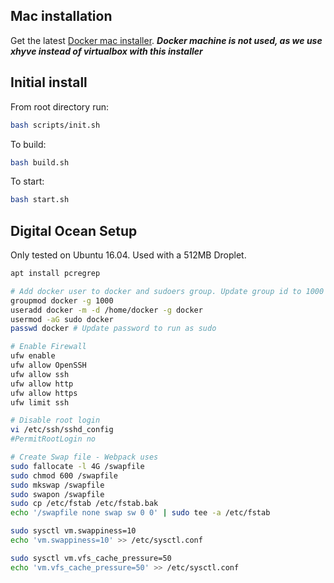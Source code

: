 ## Mac installation

Get the latest [Docker mac installer](https://docs.docker.com/docker-for-mac/).
***Docker machine is not used, as we use xhyve instead of virtualbox with this installer***


## Initial install
From root directory run:
```sh
bash scripts/init.sh
```

To build:
```sh
bash build.sh
```

To start:
```sh
bash start.sh
```


## Digital Ocean Setup

Only tested on Ubuntu 16.04. Used with a 512MB Droplet.

```sh
apt install pcregrep

# Add docker user to docker and sudoers group. Update group id to 1000
groupmod docker -g 1000
useradd docker -m -d /home/docker -g docker
usermod -aG sudo docker
passwd docker # Update password to run as sudo

# Enable Firewall
ufw enable
ufw allow OpenSSH
ufw allow ssh
ufw allow http
ufw allow https
ufw limit ssh

# Disable root login
vi /etc/ssh/sshd_config
#PermitRootLogin no

# Create Swap file - Webpack uses
sudo fallocate -l 4G /swapfile
sudo chmod 600 /swapfile
sudo mkswap /swapfile
sudo swapon /swapfile
sudo cp /etc/fstab /etc/fstab.bak
echo '/swapfile none swap sw 0 0' | sudo tee -a /etc/fstab

sudo sysctl vm.swappiness=10
echo 'vm.swappiness=10' >> /etc/sysctl.conf

sudo sysctl vm.vfs_cache_pressure=50
echo 'vm.vfs_cache_pressure=50' >> /etc/sysctl.conf

```